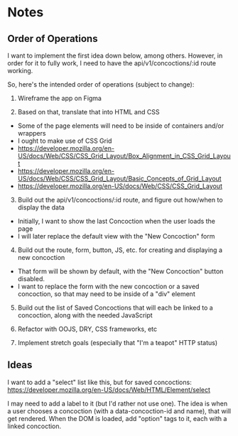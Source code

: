# Notes

## Order of Operations
I want to implement the first idea down below, among others. However, in order for it to fully work, I need to have the api/v1/concoctions/:id route working.

So, here's the intended order of operations (subject to change):
1. Wireframe the app on Figma

2. Based on that, translate that into HTML and CSS
  * Some of the page elements will need to be inside of containers and/or wrappers
  * I ought to make use of CSS Grid
  * https://developer.mozilla.org/en-US/docs/Web/CSS/CSS_Grid_Layout/Box_Alignment_in_CSS_Grid_Layout
  * https://developer.mozilla.org/en-US/docs/Web/CSS/CSS_Grid_Layout/Basic_Concepts_of_Grid_Layout
  * https://developer.mozilla.org/en-US/docs/Web/CSS/CSS_Grid_Layout

3. Build out the api/v1/concoctions/:id route, and figure out how/when to display the data
  * Initially, I want to show the last Concoction when the user loads the page
  * I will later replace the default view with the "New Concoction" form

4. Build out the route, form, button, JS, etc. for creating and displaying a new concoction
  * That form will be shown by default, with the "New Concoction" button disabled.
  * I want to replace the form with the new concoction or a saved concoction, so that may need to be inside of a "div" element

5. Build out the list of Saved Concoctions that will each be linked to a concoction, along with the needed JavaScript

6. Refactor with OOJS, DRY, CSS frameworks, etc

7. Implement stretch goals (especially that "I'm a teapot" HTTP status)

## Ideas
I want to add a "select" list like this, but for saved concoctions:
https://developer.mozilla.org/en-US/docs/Web/HTML/Element/select

I may need to add a label to it (but I'd rather not use one).
The idea is when a user chooses a concoction (with a data-concoction-id and name), that will get rendered.
When the DOM is loaded, add "option" tags to it, each with a linked concoction.